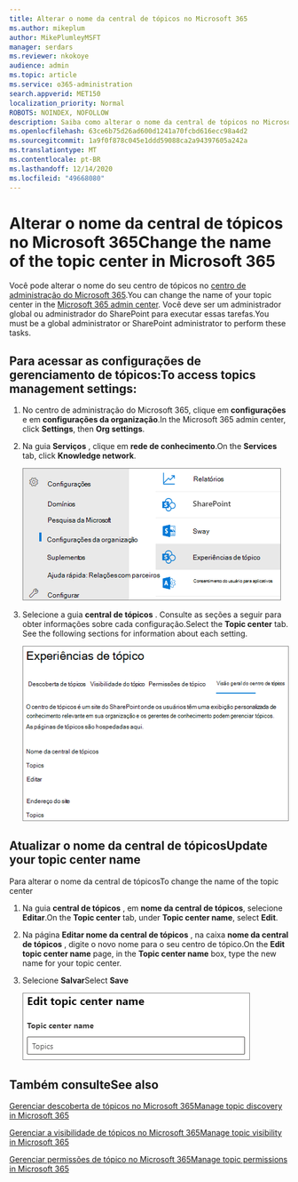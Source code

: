 ```yaml
---
title: Alterar o nome da central de tópicos no Microsoft 365
ms.author: mikeplum
author: MikePlumleyMSFT
manager: serdars
ms.reviewer: nkokoye
audience: admin
ms.topic: article
ms.service: o365-administration
search.appverid: MET150
localization_priority: Normal
ROBOTS: NOINDEX, NOFOLLOW
description: Saiba como alterar o nome da central de tópicos no Microsoft 365.
ms.openlocfilehash: 63ce6b75d26ad600d1241a70fcbd616ecc98a4d2
ms.sourcegitcommit: 1a9f0f878c045e1ddd59088ca2a94397605a242a
ms.translationtype: MT
ms.contentlocale: pt-BR
ms.lasthandoff: 12/14/2020
ms.locfileid: "49668080"
---
```

# <a name="change-the-name-of-the-topic-center-in-microsoft-365"></a><span data-ttu-id="9241d-103">Alterar o nome da central de tópicos no Microsoft 365</span><span class="sxs-lookup"><span data-stu-id="9241d-103">Change the name of the topic center in Microsoft 365</span></span>

<span data-ttu-id="9241d-104">Você pode alterar o nome do seu centro de tópicos no [centro de administração do Microsoft 365](https://admin.microsoft.com).</span><span class="sxs-lookup"><span data-stu-id="9241d-104">You can change the name of your topic center in the [Microsoft 365 admin center](https://admin.microsoft.com).</span></span> <span data-ttu-id="9241d-105">Você deve ser um administrador global ou administrador do SharePoint para executar essas tarefas.</span><span class="sxs-lookup"><span data-stu-id="9241d-105">You must be a global administrator or SharePoint administrator to perform these tasks.</span></span>

## <a name="to-access-topics-management-settings"></a><span data-ttu-id="9241d-106">Para acessar as configurações de gerenciamento de tópicos:</span><span class="sxs-lookup"><span data-stu-id="9241d-106">To access topics management settings:</span></span>

1. <span data-ttu-id="9241d-107">No centro de administração do Microsoft 365, clique em **configurações** e em **configurações da organização**.</span><span class="sxs-lookup"><span data-stu-id="9241d-107">In the Microsoft 365 admin center, click **Settings**, then **Org settings**.</span></span>
2. <span data-ttu-id="9241d-108">Na guia **Serviços** , clique em **rede de conhecimento**.</span><span class="sxs-lookup"><span data-stu-id="9241d-108">On the **Services** tab, click **Knowledge network**.</span></span>

    ![Conectar pessoas a conhecimento](../media/admin-org-knowledge-options-completed.png) 

3. <span data-ttu-id="9241d-110">Selecione a guia **central de tópicos** . Consulte as seções a seguir para obter informações sobre cada configuração.</span><span class="sxs-lookup"><span data-stu-id="9241d-110">Select the **Topic center** tab. See the following sections for information about each setting.</span></span>

    ![conhecimento-rede – configurações](../media/knowledge-network-settings-topic-center.png) 

##  <a name="update-your-topic-center-name"></a><span data-ttu-id="9241d-112">Atualizar o nome da central de tópicos</span><span class="sxs-lookup"><span data-stu-id="9241d-112">Update your topic center name</span></span>

<span data-ttu-id="9241d-113">Para alterar o nome da central de tópicos</span><span class="sxs-lookup"><span data-stu-id="9241d-113">To change the name of the topic center</span></span>

1. <span data-ttu-id="9241d-114">Na guia **central de tópicos** , em **nome da central de tópicos**, selecione **Editar**.</span><span class="sxs-lookup"><span data-stu-id="9241d-114">On the **Topic center** tab, under **Topic center name**, select **Edit**.</span></span>
2. <span data-ttu-id="9241d-115">Na página **Editar nome da central de tópicos** , na caixa **nome da central de tópicos** , digite o novo nome para o seu centro de tópico.</span><span class="sxs-lookup"><span data-stu-id="9241d-115">On the **Edit topic center name** page, in the **Topic center name** box, type the new name for your topic center.</span></span>
3. <span data-ttu-id="9241d-116">Selecione **Salvar**</span><span class="sxs-lookup"><span data-stu-id="9241d-116">Select **Save**</span></span>

    ![Editar nome da central de tópicos](../media/manage-topic-center-name.png)  

## <a name="see-also"></a><span data-ttu-id="9241d-118">Também consulte</span><span class="sxs-lookup"><span data-stu-id="9241d-118">See also</span></span>

[<span data-ttu-id="9241d-119">Gerenciar descoberta de tópicos no Microsoft 365</span><span class="sxs-lookup"><span data-stu-id="9241d-119">Manage topic discovery in Microsoft 365</span></span>](topic-experiences-discovery.md)

[<span data-ttu-id="9241d-120">Gerenciar a visibilidade de tópicos no Microsoft 365</span><span class="sxs-lookup"><span data-stu-id="9241d-120">Manage topic visibility in Microsoft 365</span></span>](topic-experiences-knowledge-rules.md)

[<span data-ttu-id="9241d-121">Gerenciar permissões de tópico no Microsoft 365</span><span class="sxs-lookup"><span data-stu-id="9241d-121">Manage topic permissions in Microsoft 365</span></span>](topic-experiences-user-permissions.md)
